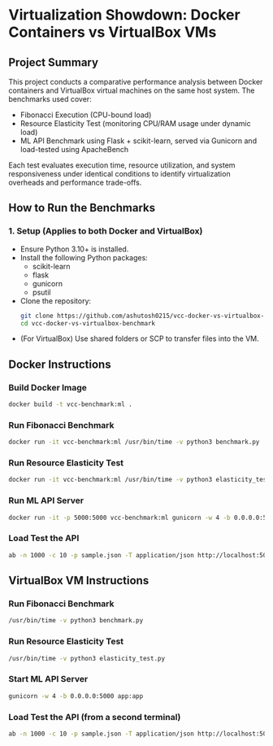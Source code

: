 # Virtualization Showdown: Docker Containers vs VirtualBox VMs

## Project Summary

This project conducts a comparative performance analysis between Docker containers and VirtualBox virtual machines on the same host system. The benchmarks used cover:

- Fibonacci Execution (CPU-bound load)
- Resource Elasticity Test (monitoring CPU/RAM usage under dynamic load)
- ML API Benchmark using Flask + scikit-learn, served via Gunicorn and load-tested using ApacheBench

Each test evaluates execution time, resource utilization, and system responsiveness under identical conditions to identify virtualization overheads and performance trade-offs.

## How to Run the Benchmarks

### 1. Setup (Applies to both Docker and VirtualBox)

- Ensure Python 3.10+ is installed.
- Install the following Python packages:
  - scikit-learn
  - flask
  - gunicorn
  - psutil
- Clone the repository:
  ```bash
  git clone https://github.com/ashutosh0215/vcc-docker-vs-virtualbox-benchmark
  cd vcc-docker-vs-virtualbox-benchmark
  ```
- (For VirtualBox) Use shared folders or SCP to transfer files into the VM.

## Docker Instructions

### Build Docker Image
```bash
docker build -t vcc-benchmark:ml .
```

### Run Fibonacci Benchmark
```bash
docker run -it vcc-benchmark:ml /usr/bin/time -v python3 benchmark.py
```

### Run Resource Elasticity Test
```bash
docker run -it vcc-benchmark:ml /usr/bin/time -v python3 elasticity_test.py
```

### Run ML API Server
```bash
docker run -it -p 5000:5000 vcc-benchmark:ml gunicorn -w 4 -b 0.0.0.0:5000 app:app
```

### Load Test the API
```bash
ab -n 1000 -c 10 -p sample.json -T application/json http://localhost:5000/predict
```

## VirtualBox VM Instructions

### Run Fibonacci Benchmark
```bash
/usr/bin/time -v python3 benchmark.py
```

### Run Resource Elasticity Test
```bash
/usr/bin/time -v python3 elasticity_test.py
```

### Start ML API Server
```bash
gunicorn -w 4 -b 0.0.0.0:5000 app:app
```

### Load Test the API (from a second terminal)
```bash
ab -n 1000 -c 10 -p sample.json -T application/json http://localhost:5000/predict
```
